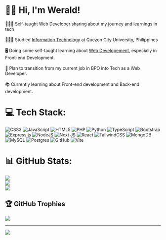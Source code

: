 # 👋🏼 Hi, I'm Werald!
🧑🏽‍💻  Self-taught Web Developer sharing about my journey and learnings in tech <br/><br>👨🏽‍🎓  Studied [Information Technology](https://qcu.edu.ph/) at Quezon City University, Philippines <br/><br>🖥️  Doing some self-taught learning about [Web Developement](https://github.com/weraldco?tab=repositories), especially in Front-end Development. <br /><br>💼  Plan to transition from my current job in BPO into Tech as a Web Developer.<br/><br>📚  Currently learning about Front-end development and Back-end development.  <br/>


# 💻 Tech Stack:
![CSS3](https://img.shields.io/badge/css3-%231572B6.svg?style=for-the-badge&logo=css3&logoColor=white) ![JavaScript](https://img.shields.io/badge/javascript-%23323330.svg?style=for-the-badge&logo=javascript&logoColor=%23F7DF1E) ![HTML5](https://img.shields.io/badge/html5-%23E34F26.svg?style=for-the-badge&logo=html5&logoColor=white) ![PHP](https://img.shields.io/badge/php-%23777BB4.svg?style=for-the-badge&logo=php&logoColor=white) ![Python](https://img.shields.io/badge/python-3670A0?style=for-the-badge&logo=python&logoColor=ffdd54) ![TypeScript](https://img.shields.io/badge/typescript-%23007ACC.svg?style=for-the-badge&logo=typescript&logoColor=white) ![Bootstrap](https://img.shields.io/badge/bootstrap-%238511FA.svg?style=for-the-badge&logo=bootstrap&logoColor=white) ![Express.js](https://img.shields.io/badge/express.js-%23404d59.svg?style=for-the-badge&logo=express&logoColor=%2361DAFB) ![NodeJS](https://img.shields.io/badge/node.js-6DA55F?style=for-the-badge&logo=node.js&logoColor=white) ![Next JS](https://img.shields.io/badge/Next-black?style=for-the-badge&logo=next.js&logoColor=white) ![React](https://img.shields.io/badge/react-%2320232a.svg?style=for-the-badge&logo=react&logoColor=%2361DAFB) ![TailwindCSS](https://img.shields.io/badge/tailwindcss-%2338B2AC.svg?style=for-the-badge&logo=tailwind-css&logoColor=white) ![MongoDB](https://img.shields.io/badge/MongoDB-%234ea94b.svg?style=for-the-badge&logo=mongodb&logoColor=white) ![MySQL](https://img.shields.io/badge/mysql-4479A1.svg?style=for-the-badge&logo=mysql&logoColor=white) ![Postgres](https://img.shields.io/badge/postgres-%23316192.svg?style=for-the-badge&logo=postgresql&logoColor=white) ![GitHub](https://img.shields.io/badge/github-%23121011.svg?style=for-the-badge&logo=github&logoColor=white) ![Vite](https://img.shields.io/badge/vite-%23646CFF.svg?style=for-the-badge&logo=vite&logoColor=white)
# 📊 GitHub Stats:
![](https://github-readme-stats.vercel.app/api?username=weraldco&theme=radical&hide_border=false&include_all_commits=false&count_private=false)<br/>
![](https://github-readme-streak-stats.herokuapp.com/?user=weraldco&theme=radical&hide_border=false)<br/>
![](https://github-readme-stats.vercel.app/api/top-langs/?username=weraldco&theme=radical&hide_border=false&include_all_commits=false&count_private=false&layout=compact)

## 🏆 GitHub Trophies
![](https://github-profile-trophy.vercel.app/?username=weraldco&theme=radical&no-frame=false&no-bg=true&margin-w=4)

---
[![](https://visitcount.itsvg.in/api?id=weraldco&icon=0&color=0)](https://visitcount.itsvg.in)

<!-- Proudly created with GPRM ( https://gprm.itsvg.in ) -->
